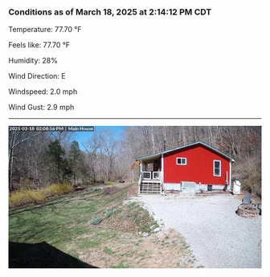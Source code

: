 ### Conditions as of March 18, 2025 at 2:14:12 PM CDT 

Temperature: 77.70 &deg;F

Feels like: 77.70 &deg;F

Humidity: 28%

Wind Direction: E

Windspeed: 2.0 mph

Wind Gust: 2.9 mph

---

<img src="./images/latest.jpeg"/>

